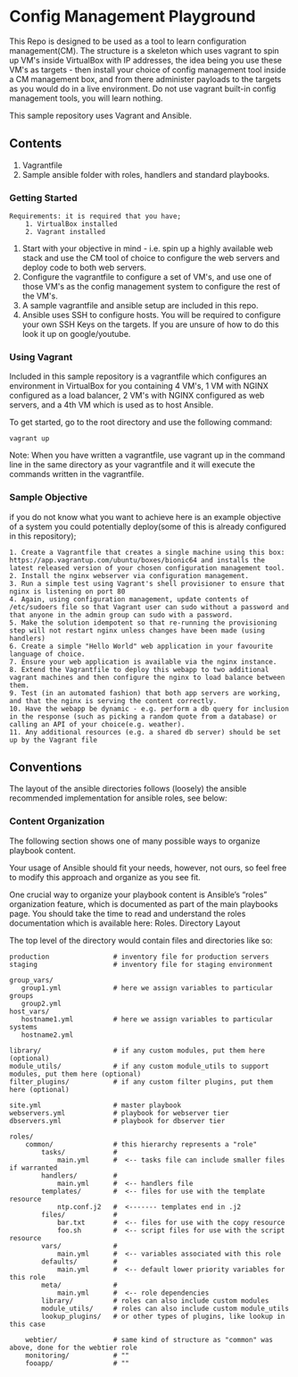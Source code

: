 # Config Management Playground

This Repo is designed to be used as a tool to learn configuration management(CM). The structure is a skeleton which uses vagrant to spin up VM's inside VirtualBox with IP addresses, the idea being you use these VM's as targets - then install your choice of config management tool inside a CM management box, and from there administer payloads to the targets as you would do in a live environment. Do not use vagrant built-in config management tools, you will learn nothing.    

This sample repository uses Vagrant and Ansible.

## Contents

1. Vagrantfile
2. Sample ansible folder with roles, handlers and standard playbooks.

### Getting Started
    Requirements: it is required that you have;
        1. VirtualBox installed
        2. Vagrant installed

1. Start with your objective in mind - i.e. spin up a highly available web stack and use the CM tool of choice to configure the web servers and deploy code to both web servers.
2. Configure the vagrantfile to configure a set of VM's, and use one of those VM's as the config management system to configure the rest of the VM's.
3. A sample vagrantfile and ansible setup are included in this repo. 
4. Ansible uses SSH to configure hosts. You will be required to configure your own SSH Keys on the targets. If you are unsure of how to do this look it up on google/youtube.

### Using Vagrant

Included in this sample repository is a vagrantfile which configures an environment in VirtualBox for you containing 4 VM's, 1 VM with NGINX configured as a load balancer, 2 VM's with NGINX configured as web servers, and a 4th VM which is used as to host Ansible.

To get started, go to the root directory and use the following command:
```
vagrant up
```

Note: When you have written a vagrantfile, use vagrant up in the command line in the same directory as your vagrantfile and it will execute the commands written in the vagrantfile. 

### Sample Objective

if you do not know what you want to achieve here is an example objective of a system you could potentially deploy(some of this is already configured in this repository);

    1. Create a Vagrantfile that creates a single machine using this box: https://app.vagrantup.com/ubuntu/boxes/bionic64 and installs the latest released version of your chosen configuration management tool.
    2. Install the nginx webserver via configuration management.
    3. Run a simple test using Vagrant's shell provisioner to ensure that nginx is listening on port 80
    4. Again, using configuration management, update contents of /etc/sudoers file so that Vagrant user can sudo without a password and that anyone in the admin group can sudo with a password.
    5. Make the solution idempotent so that re-running the provisioning step will not restart nginx unless changes have been made (using handlers)
    6. Create a simple "Hello World" web application in your favourite language of choice.
    7. Ensure your web application is available via the nginx instance.
    8. Extend the Vagrantfile to deploy this webapp to two additional vagrant machines and then configure the nginx to load balance between them.
    9. Test (in an automated fashion) that both app servers are working, and that the nginx is serving the content correctly.
    10. Have the webapp be dynamic - e.g. perform a db query for inclusion in the response (such as picking a random quote from a database) or calling an API of your choice(e.g. weather).
    11. Any additional resources (e.g. a shared db server) should be set up by the Vagrant file 
 
## Conventions

The layout of the ansible directories follows (loosely) the ansible recommended implementation for ansible roles, see below:

### Content Organization

The following section shows one of many possible ways to organize playbook content.

Your usage of Ansible should fit your needs, however, not ours, so feel free to modify this approach and organize as you see fit.

One crucial way to organize your playbook content is Ansible’s “roles” organization feature, which is documented as part of the main playbooks page. You should take the time to read and understand the roles documentation which is available here: Roles.
Directory Layout

The top level of the directory would contain files and directories like so:
```
production                # inventory file for production servers
staging                   # inventory file for staging environment

group_vars/
   group1.yml             # here we assign variables to particular groups
   group2.yml
host_vars/
   hostname1.yml          # here we assign variables to particular systems
   hostname2.yml

library/                  # if any custom modules, put them here (optional)
module_utils/             # if any custom module_utils to support modules, put them here (optional)
filter_plugins/           # if any custom filter plugins, put them here (optional)

site.yml                  # master playbook
webservers.yml            # playbook for webserver tier
dbservers.yml             # playbook for dbserver tier

roles/
    common/               # this hierarchy represents a "role"
        tasks/            #
            main.yml      #  <-- tasks file can include smaller files if warranted
        handlers/         #
            main.yml      #  <-- handlers file
        templates/        #  <-- files for use with the template resource
            ntp.conf.j2   #  <------- templates end in .j2
        files/            #
            bar.txt       #  <-- files for use with the copy resource
            foo.sh        #  <-- script files for use with the script resource
        vars/             #
            main.yml      #  <-- variables associated with this role
        defaults/         #
            main.yml      #  <-- default lower priority variables for this role
        meta/             #
            main.yml      #  <-- role dependencies
        library/          # roles can also include custom modules
        module_utils/     # roles can also include custom module_utils
        lookup_plugins/   # or other types of plugins, like lookup in this case

    webtier/              # same kind of structure as "common" was above, done for the webtier role
    monitoring/           # ""
    fooapp/               # ""
```
